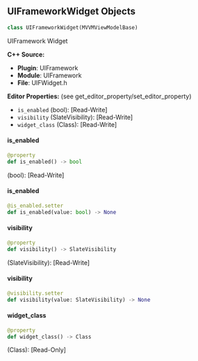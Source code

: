 ## UIFrameworkWidget Objects

```python
class UIFrameworkWidget(MVVMViewModelBase)
```

UIFramework Widget

**C++ Source:**

- **Plugin**: UIFramework
- **Module**: UIFramework
- **File**: UIFWidget.h

**Editor Properties:** (see get_editor_property/set_editor_property)

- ``is_enabled`` (bool):  [Read-Write]
- ``visibility`` (SlateVisibility):  [Read-Write]
- ``widget_class`` (Class):  [Read-Write]

<a id="unreal.UIFrameworkWidget.is_enabled"></a>

#### is_enabled

```python
@property
def is_enabled() -> bool
```

(bool):  [Read-Write]

<a id="unreal.UIFrameworkWidget.is_enabled"></a>

#### is_enabled

```python
@is_enabled.setter
def is_enabled(value: bool) -> None
```

<a id="unreal.UIFrameworkWidget.visibility"></a>

#### visibility

```python
@property
def visibility() -> SlateVisibility
```

(SlateVisibility):  [Read-Write]

<a id="unreal.UIFrameworkWidget.visibility"></a>

#### visibility

```python
@visibility.setter
def visibility(value: SlateVisibility) -> None
```

<a id="unreal.UIFrameworkWidget.widget_class"></a>

#### widget_class

```python
@property
def widget_class() -> Class
```

(Class):  [Read-Only]

<a id="unreal.UIFrameworkButton"></a>